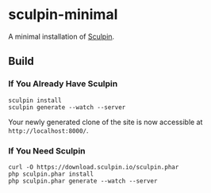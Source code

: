 sculpin-minimal
===============

A minimal installation of [Sculpin](http://sculpin.io).

Build
-----

### If You Already Have Sculpin

    sculpin install
    sculpin generate --watch --server

Your newly generated clone of the site is now accessible at `http://localhost:8000/`.

### If You Need Sculpin

    curl -O https://download.sculpin.io/sculpin.phar
    php sculpin.phar install
    php sculpin.phar generate --watch --server